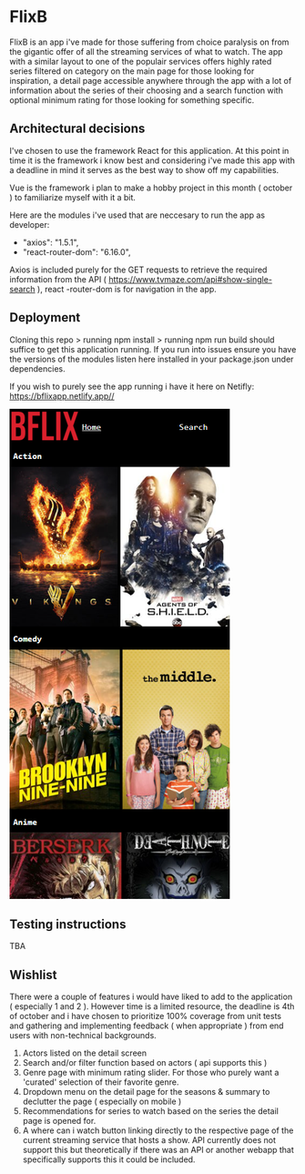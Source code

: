 <h1>FlixB</h1> 
FlixB is an app i've made for those suffering from choice paralysis on from the gigantic offer of all the streaming services of what to watch. The app with a similar layout to one of the populair services offers highly rated series filtered on category on the main page for those looking for inspiration, a detail page accessible anywhere through the app with a lot of information about the series of their choosing and a search function with optional minimum rating for those looking for something specific.

<h2>Architectural decisions</h2>
I've chosen to use the framework React for this application. At this point in time it is the framework i know best and considering i've made this app with a deadline in mind it serves as the best way to show off my capabilities.

Vue is the framework i plan to make a hobby project in this month ( october ) to familiarize myself with it a bit. 

Here are the modules i've used that are neccesary to run the app as developer:

* "axios": "1.5.1",
* "react-router-dom": "6.16.0",

Axios is included purely for the GET requests to retrieve the required information from the API ( https://www.tvmaze.com/api#show-single-search ), react -router-dom is for navigation in the app. 

<h2>Deployment</h2>
Cloning this repo > running npm install > running npm run build should suffice to get this application running.
If you run into issues ensure you have the versions of the modules listen here installed in your package.json under dependencies.

If you wish to purely see the app running i have it here on Netifly: https://bflixapp.netlify.app// 

![src](/src/assets/pictures/Example%20FlixB.PNG)

<h2>Testing instructions</h2>
TBA


<h2>Wishlist</h2>
There were a couple of features i would have liked to add to the application ( especially 1 and 2 ). However time is a limited resource, the deadline is 4th of october and i have chosen to prioritize 100% coverage from unit tests and gathering and implementing feedback ( when appropriate ) from end users with non-technical backgrounds.  

1. Actors listed on the detail screen
2. Search and/or filter function based on actors ( api supports this )
3. Genre page with minimum rating slider. For those who purely want a 'curated' selection of their favorite genre.
4. Dropdown menu on the detail page for the seasons & summary to declutter the page ( especially on mobile )
5. Recommendations for series to watch based on the series the detail page is opened for.
6. A where can i watch button linking directly to the respective page of the current streaming service that hosts a show. API currently does not support this but theoretically if there was an API or another webapp that specifically supports this it could be included.